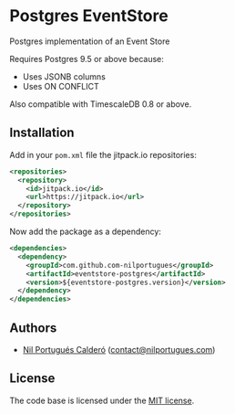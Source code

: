 # Postgres EventStore 

Postgres implementation of an Event Store

Requires Postgres 9.5 or above because: 
 - Uses JSONB columns
 - Uses ON CONFLICT

Also compatible with TimescaleDB 0.8 or above.

 
## Installation

Add in your `pom.xml` file the jitpack.io repositories:

```xml
<repositories>
  <repository>
    <id>jitpack.io</id>
    <url>https://jitpack.io</url>
  </repository>
</repositories>
```
  
Now add the package as a dependency: 

```xml
<dependencies>		
  <dependency>
    <groupId>com.github.com-nilportugues</groupId>
    <artifactId>eventstore-postgres</artifactId>
    <version>${eventstore-postgres.version}</version>
  </dependency>
</dependencies>  
```

## Authors

* [Nil Portugués Calderó](https://nilportugues.com) (contact@nilportugues.com)


## License
The code base is licensed under the [MIT license](LICENSE).

